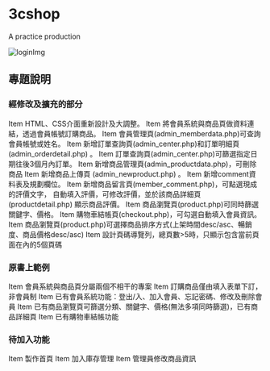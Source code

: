 # 3cshop
A practice production

![loginImg](https://github.com/jiejessien/image/blob/master/login.JPG)


## 專題說明
### 經修改及擴充的部分
Item	HTML、CSS介面重新設計及大調整。
Item	將會員系統與商品頁做資料連結，透過會員帳號訂購商品。
Item	會員管理頁(admin_memberdata.php)可查詢會員帳號或姓名。
Item	新增訂單查詢頁(admin_center.php)和訂單明細頁(admin_orderdetail.php) 。 
Item	訂單查詢頁(admin_center.php)可篩選指定日期往後3個月內訂單。
Item	新增商品管理頁(admin_productdata.php)，可刪除商品
Item	新增商品上傳頁 (admin_newproduct.php) 。
Item	新增comment資料表及規劃欄位。
Item	新增商品留言頁(member_comment.php)，可點選現成的評價文字，
	自動填入評價，可修改評價，並於該商品詳細頁 (productdetail.php) 顯示商品評價。
Item	商品瀏覽頁(product.php)可同時篩選關鍵字、價格。
Item	購物車結帳頁(checkout.php)，可勾選自動填入會員資訊。
Item	商品瀏覽頁(product.php)可選擇商品排序方式(上架時間desc/asc、暢銷度、商品價格desc/asc)
Item	設計頁碼導覽列，總頁數>5時，只顯示包含當前頁面在內的5個頁碼

### 原書上範例
Item	會員系統與商品頁分屬兩個不相干的專案
Item	訂購商品僅由填入表單下訂，非會員制
Item	已有會員系統功能：登出/入、加入會員、忘記密碼、修改及刪除會員
Item	已有商品瀏覽頁可篩選分類、關鍵字、價格(無法多項同時篩選)，已有商品詳細頁
Item	已有購物車結帳功能

### 待加入功能
Item	製作首頁
Item	加入庫存管理
Item	管理員修改商品資訊



